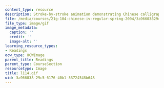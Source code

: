 ```yaml
---
content_type: resource
description: Stroke-by-stroke animation demonstrating Chinese calligraphy.
file: /media/courses/21g-104-chinese-iv-regular-spring-2004/3a96603829c5617640b153724548b648_l114.gif
file_type: image/gif
image_metadata:
  caption: ''
  credit: ''
  image-alt: ''
learning_resource_types:
- Readings
ocw_type: OCWImage
parent_title: Readings
parent_type: CourseSection
resourcetype: Image
title: l114.gif
uid: 3a966038-29c5-6176-40b1-53724548b648
---
```

